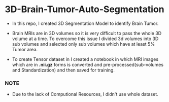 # 3D-Brain-Tumor-Auto-Segmentation

* In this repo, I created 3D Segmentation Model to identify Brain Tumor.

* Brain MRIs are in 3D volumes so it is very difficult to pass the whole 3D volume at a time. To overcome this issue I divided 3d volumes into 3D sub volumes and selected only sub volumes which have at least 5% Tumor area.

* To create Tensor dataset in I created a notebook in which MRI images which are in **.nii.gz** forms is converted and pre-processed(sub-volumes and Standardization) and then saved for training.

### **NOTE**
  
  * Due to the lack of Computional Resources, I didn't use whole dataset.
